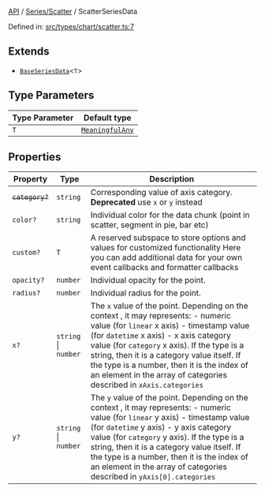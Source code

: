 [API](../../../overview.md) / [Series/Scatter](../overview.md) / ScatterSeriesData

Defined in: [src/types/chart/scatter.ts:7](https://github.com/gravity-ui/charts/blob/6aea3bcf86facdd4a019a7e612d7ac7e27006c35/src/types/chart/scatter.ts#L7)

## Extends

- [`BaseSeriesData`](../../General/interfaces/BaseSeriesData.md)\<`T`\>

## Type Parameters

| Type Parameter | Default type |
| ------ | ------ |
| `T` | [`MeaningfulAny`](../../../Utilities/type-aliases/MeaningfulAny.md) |

## Properties

| Property | Type | Description |
| ------ | ------ | ------ |
| <a id="category"></a> ~~`category?`~~ | `string` | Corresponding value of axis category. **Deprecated** use `x` or `y` instead |
| <a id="color"></a> `color?` | `string` | Individual color for the data chunk (point in scatter, segment in pie, bar etc) |
| <a id="custom"></a> `custom?` | `T` | A reserved subspace to store options and values for customized functionality Here you can add additional data for your own event callbacks and formatter callbacks |
| <a id="opacity"></a> `opacity?` | `number` | Individual opacity for the point. |
| <a id="radius"></a> `radius?` | `number` | Individual radius for the point. |
| <a id="x"></a> `x?` | `string` \| `number` | The `x` value of the point. Depending on the context , it may represents: - numeric value (for `linear` x axis) - timestamp value (for `datetime` x axis) - x axis category value (for `category` x axis). If the type is a string, then it is a category value itself. If the type is a number, then it is the index of an element in the array of categories described in `xAxis.categories` |
| <a id="y"></a> `y?` | `string` \| `number` | The `y` value of the point. Depending on the context , it may represents: - numeric value (for `linear` y axis) - timestamp value (for `datetime` y axis) - y axis category value (for `category` y axis). If the type is a string, then it is a category value itself. If the type is a number, then it is the index of an element in the array of categories described in `yAxis[0].categories` |

